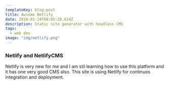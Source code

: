```yaml
---
templateKey: blog-post
title: Awsome Netlify
date: 2018-03-24T08:05:20.614Z
description: Static site generator with headless CMS
tags:
  - web dev
image: "img/netlify.png"
---
```

### Netlify and NetlifyCMS
Netlify is very new for me and I am stil learning how to use this platform and it has one very good CMS also. This site is using Netlify for continuos integration and deployment.
